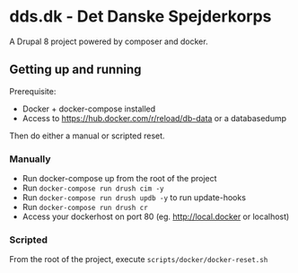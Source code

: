 # dds.dk - Det Danske Spejderkorps
A Drupal 8 project powered by composer and docker.

## Getting up and running
Prerequisite: 
* Docker + docker-compose installed
* Access to https://hub.docker.com/r/reload/db-data or a databasedump

Then do either a manual or scripted reset.

### Manually
* Run docker-compose up from the root of the project
* Run `docker-compose run drush cim -y` 
* Run `docker-compose run drush updb -y` to run update-hooks
* Run `docker-compose run drush cr`
* Access your dockerhost on port 80 (eg. http://local.docker or localhost)

### Scripted
From the root of the project, execute `scripts/docker/docker-reset.sh`

